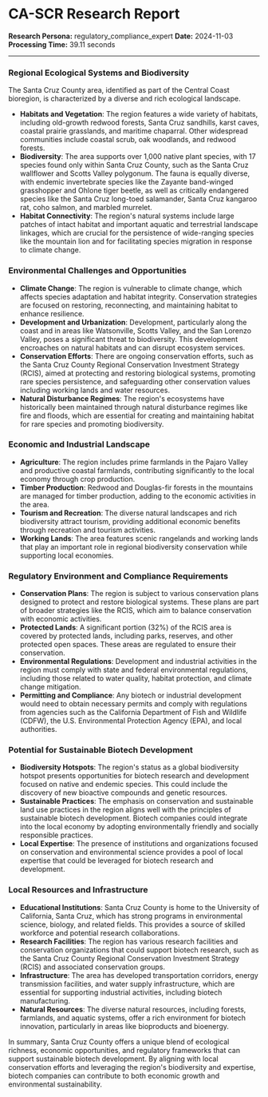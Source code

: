 # CA-SCR Research Report

**Research Persona:** regulatory_compliance_expert
**Date:** 2024-11-03
**Processing Time:** 39.11 seconds

---

### Regional Ecological Systems and Biodiversity

The Santa Cruz County area, identified as part of the Central Coast bioregion, is characterized by a diverse and rich ecological landscape.

- **Habitats and Vegetation**: The region features a wide variety of habitats, including old-growth redwood forests, Santa Cruz sandhills, karst caves, coastal prairie grasslands, and maritime chaparral. Other widespread communities include coastal scrub, oak woodlands, and redwood forests.
- **Biodiversity**: The area supports over 1,000 native plant species, with 17 species found only within Santa Cruz County, such as the Santa Cruz wallflower and Scotts Valley polygonum. The fauna is equally diverse, with endemic invertebrate species like the Zayante band-winged grasshopper and Ohlone tiger beetle, as well as critically endangered species like the Santa Cruz long-toed salamander, Santa Cruz kangaroo rat, coho salmon, and marbled murrelet.
- **Habitat Connectivity**: The region's natural systems include large patches of intact habitat and important aquatic and terrestrial landscape linkages, which are crucial for the persistence of wide-ranging species like the mountain lion and for facilitating species migration in response to climate change.

### Environmental Challenges and Opportunities

- **Climate Change**: The region is vulnerable to climate change, which affects species adaptation and habitat integrity. Conservation strategies are focused on restoring, reconnecting, and maintaining habitat to enhance resilience.
- **Development and Urbanization**: Development, particularly along the coast and in areas like Watsonville, Scotts Valley, and the San Lorenzo Valley, poses a significant threat to biodiversity. This development encroaches on natural habitats and can disrupt ecosystem services.
- **Conservation Efforts**: There are ongoing conservation efforts, such as the Santa Cruz County Regional Conservation Investment Strategy (RCIS), aimed at protecting and restoring biological systems, promoting rare species persistence, and safeguarding other conservation values including working lands and water resources.
- **Natural Disturbance Regimes**: The region's ecosystems have historically been maintained through natural disturbance regimes like fire and floods, which are essential for creating and maintaining habitat for rare species and promoting biodiversity.

### Economic and Industrial Landscape

- **Agriculture**: The region includes prime farmlands in the Pajaro Valley and productive coastal farmlands, contributing significantly to the local economy through crop production.
- **Timber Production**: Redwood and Douglas-fir forests in the mountains are managed for timber production, adding to the economic activities in the area.
- **Tourism and Recreation**: The diverse natural landscapes and rich biodiversity attract tourism, providing additional economic benefits through recreation and tourism activities.
- **Working Lands**: The area features scenic rangelands and working lands that play an important role in regional biodiversity conservation while supporting local economies.

### Regulatory Environment and Compliance Requirements

- **Conservation Plans**: The region is subject to various conservation plans designed to protect and restore biological systems. These plans are part of broader strategies like the RCIS, which aim to balance conservation with economic activities.
- **Protected Lands**: A significant portion (32%) of the RCIS area is covered by protected lands, including parks, reserves, and other protected open spaces. These areas are regulated to ensure their conservation.
- **Environmental Regulations**: Development and industrial activities in the region must comply with state and federal environmental regulations, including those related to water quality, habitat protection, and climate change mitigation.
- **Permitting and Compliance**: Any biotech or industrial development would need to obtain necessary permits and comply with regulations from agencies such as the California Department of Fish and Wildlife (CDFW), the U.S. Environmental Protection Agency (EPA), and local authorities.

### Potential for Sustainable Biotech Development

- **Biodiversity Hotspots**: The region's status as a global biodiversity hotspot presents opportunities for biotech research and development focused on native and endemic species. This could include the discovery of new bioactive compounds and genetic resources.
- **Sustainable Practices**: The emphasis on conservation and sustainable land use practices in the region aligns well with the principles of sustainable biotech development. Biotech companies could integrate into the local economy by adopting environmentally friendly and socially responsible practices.
- **Local Expertise**: The presence of institutions and organizations focused on conservation and environmental science provides a pool of local expertise that could be leveraged for biotech research and development.

### Local Resources and Infrastructure

- **Educational Institutions**: Santa Cruz County is home to the University of California, Santa Cruz, which has strong programs in environmental science, biology, and related fields. This provides a source of skilled workforce and potential research collaborations.
- **Research Facilities**: The region has various research facilities and conservation organizations that could support biotech research, such as the Santa Cruz County Regional Conservation Investment Strategy (RCIS) and associated conservation groups.
- **Infrastructure**: The area has developed transportation corridors, energy transmission facilities, and water supply infrastructure, which are essential for supporting industrial activities, including biotech manufacturing.
- **Natural Resources**: The diverse natural resources, including forests, farmlands, and aquatic systems, offer a rich environment for biotech innovation, particularly in areas like bioproducts and bioenergy.

In summary, Santa Cruz County offers a unique blend of ecological richness, economic opportunities, and regulatory frameworks that can support sustainable biotech development. By aligning with local conservation efforts and leveraging the region's biodiversity and expertise, biotech companies can contribute to both economic growth and environmental sustainability.